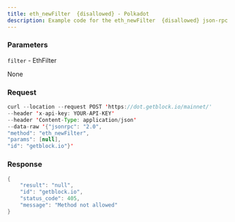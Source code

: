 ```yaml
---
title: eth_newFilter  {disallowed} - Polkadot
description: Example code for the eth_newFilter  {disallowed} json-rpc method. Сomplete guide on how to use eth_newFilter  {disallowed} json-rpc in GetBlock.io Web3 documentation.
---
```


### Parameters


`filter` - EthFilter

None

### Request

``` java
curl --location --request POST 'https://dot.getblock.io/mainnet/' 
--header 'x-api-key: YOUR-API-KEY' 
--header 'Content-Type: application/json' 
--data-raw '{"jsonrpc": "2.0",
"method": "eth_newFilter",
"params": [null],
"id": "getblock.io"}'
```

###  Response

``` java
{
    "result": "null",
    "id": "getblock.io",
    "status_code": 405,
    "message": "Method not allowed"
}
```

